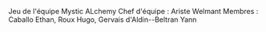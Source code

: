 Jeu de l'équipe Mystic ALchemy
Chef d'équipe : Ariste Welmant 
Membres : Caballo Ethan, Roux Hugo, Gervais d'Aldin--Beltran Yann 